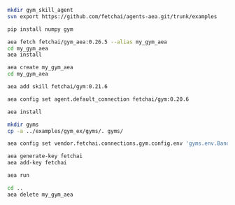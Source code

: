 ``` bash
mkdir gym_skill_agent
svn export https://github.com/fetchai/agents-aea.git/trunk/examples
```

``` bash
pip install numpy gym
```

``` bash
aea fetch fetchai/gym_aea:0.26.5 --alias my_gym_aea
cd my_gym_aea
aea install
```

``` bash
aea create my_gym_aea
cd my_gym_aea
```

``` bash
aea add skill fetchai/gym:0.21.6
```

``` bash
aea config set agent.default_connection fetchai/gym:0.20.6
```

``` bash
aea install
```

``` bash
mkdir gyms
cp -a ../examples/gym_ex/gyms/. gyms/
```

``` bash
aea config set vendor.fetchai.connections.gym.config.env 'gyms.env.BanditNArmedRandom'
```

``` bash
aea generate-key fetchai
aea add-key fetchai
```

``` bash
aea run
```

``` bash
cd ..
aea delete my_gym_aea
```
